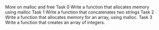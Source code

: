 More on malloc and free Task 0 Write a function that allocates memory using malloc Task 1 Write a function that concatenates two strings Task 2 Write a function that allocates memory for an array, using malloc. Task 3 Write a function that creates an array of integers.
